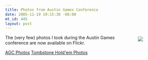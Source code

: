```yaml
--- 
title: Photos from Austin Games Conference
date: 2005-11-19 19:15:38 -08:00
mt_id: 445
layout: post
---
```

<div style='float:right;width:70;height:70;padding:5px;'><A HREF='http://www.gameconference.com'><IMG SRC='http://images.nonpolynomial.com/nonpolynomial.com/blog/agc.jpg' border=0></A></div>

The (very few) photos I took during the Austin Games conference are now available on Flickr.

<A HREF='http://www.flickr.com/photos/80226255@N00/sets/1401410/'>AGC Photos</A>
<A HREF='http://www.flickr.com/photos/80226255@N00/sets/1401450/'>Tombstone Hold'em Photos</A> 
